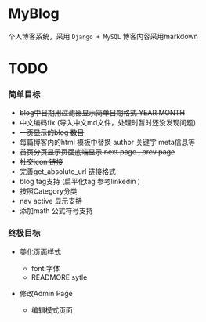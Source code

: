 MyBlog
======
个人博客系统，采用 `Django + MySQL`
博客内容采用markdown


TODO
======

### 简单目标
* ~~blog中日期用过滤器显示简单日期格式 YEAR MONTH~~
* 中文编码fix (导入中文md文件，处理时暂时还没发现问题)
* ~~一页显示的blog 数目~~
* 每篇博客内的html 模板中替换 author 关键字 meta信息等
* ~~首页分页显示页面底端显示 next page , prev page~~
* ~~社交icon 链接~~
* 完善get_absolute_url 链接格式
* blog tag支持 (扁平化tag 参考linkedin )
* 按照Category分类
* nav active 显示支持
* 添加math 公式符号支持

### 终极目标
* 美化页面样式
    * font 字体
    * READMORE sytle

* 修改Admin Page
    * 编辑模式页面